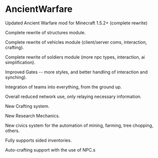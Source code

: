 AncientWarfare
==============

Updated Ancient Warfare mod for Minecraft 1.5.2+ (complete rewrite)

Complete rewrite of structures module.

Complete rewrite of vehicles module (client/server coms, interaction, crafting).

Complete rewrite of soldiers module (more npc types, interaction, ai simplification).

Improved Gates -- more styles, and better handling of interaction and synching).

Integration of teams into everything, from the ground up.

Overall reduced network use, only relaying necessary information.

New Crafting system.

New Research Mechanics.

New civics system for the automation of mining, farming, tree chopping, others.

Fully supports sided inventories.

Auto-crafting support with the use of NPC.s
